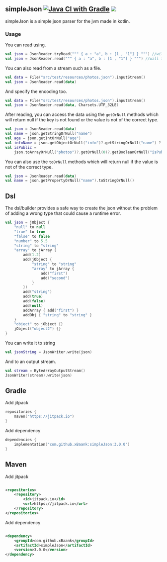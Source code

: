 ## simpleJson [![Java CI with Gradle](https://github.com/xBaank/simpleJson/actions/workflows/gradle.yml/badge.svg)](https://github.com/xBaank/simpleJson/actions/workflows/gradle.yml) [![](https://jitpack.io/v/xBaank/simpleJson.svg)](https://jitpack.io/#xBaank/simpleJson)

simpleJson is a simple json parser for the jvm made in kotlin.

### Usage

You can read using.

```kotlin
val json = JsonReader.tryRead(""" { a : "a", b : [1 , "1"] } """) //will return null if data is not a valid json
val json = JsonReader.read(""" { a : "a", b : [1 , "1"] } """) //will throw an exception if data is not a valid json
```

You can also read from a stream such as a file.

```kotlin
val data = File("src/test/resources/photos.json").inputStream()
val json = JsonReader.read(data) 
```

And specify the encoding too.

```kotlin
val data = File("src/test/resources/photos.json").inputStream()
val json = JsonReader.read(data, Charsets.UTF_32LE)
```

After reading, you can access the data using the `getOrNull` methods which will return null if the key is not found or the
value is not of the correct type.

```kotlin
val json = JsonReader.read(data)
val name = json.getStringOrNull("name")
val age = json.getIntOrNull("age")
val infoName = json.getObjectOrNull("info")?.getStringOrNull("name") ?: "unknown"
val isPublic =
    json.toArrayOrNull("photos")?.getOrNull(0)?.getBooleanOrNull("isPublic") ?: throw Exception("isPublic not found")
```

You can also use the `toOrNull` methods which will return null if the value is not of the correct type.

```kotlin
val json = JsonReader.read(data)
val name = json.getPropertyOrNull("name").toStringOrNull()
```

## Dsl

The dsl/builder provides a safe way to create the json without the problem of adding a
wrong type that could cause a runtime error.

```kotlin
val json = jObject {
    "null" to null
    "true" to true
    "false" to false
    "number" to 5.5
    "string" to "string"
    "array" to jArray {
        add(1.2)
        add(jObject {
            "string" to "string"
            "array" to jArray {
                add("first")
                add("second")
            }
        })
        add("string")
        add(true)
        add(false)
        add(null)
        addArray { add("first") }
        addObj { "string" to "string" }
    }
    "object" to jObject {}
    jObject("object2") {}
}
```

You can write it to string 
```kotlin
val jsonString = JsonWriter.write(json)
```

And to an output stream.
```kotlin
val stream = ByteArrayOutputStream()
JsonWriter(stream).write(json)
```

## Gradle

Add jitpack

```kotlin
repositories {
    maven("https://jitpack.io")
}
```

Add dependency

```kotlin
dependencies {
    implementation("com.github.xBaank:simpleJson:3.0.0")
}

```

## Maven

Add jitpack

```xml

<repositories>
    <repository>
        <id>jitpack.io</id>
        <url>https://jitpack.io</url>
    </repository>
</repositories>
```

Add dependency

```xml

<dependency>
    <groupId>com.github.xBaank</groupId>
    <artifactId>simpleJson</artifactId>
    <version>3.0.0</version>
</dependency>
```



